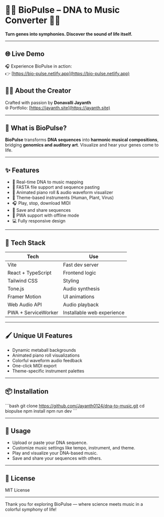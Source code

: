 # 🎵🌿 BioPulse – DNA to Music Converter 🌿🎵

**Turn genes into symphonies. Discover the sound of life itself.**


---

## 🌐 Live Demo

🎧 Experience BioPulse in action:  
👉 [https://bio-pulse.netlify.app](https://bio-pulse.netlify.app)

## 👨‍💻 About the Creator

Crafted with passion by **Donavalli Jayanth**  
🌐 Portfolio: [https://jayanth.site](https://jayanth.site)

---

## 🔬 What is BioPulse?

**BioPulse** transforms **DNA sequences** into **harmonic musical compositions**, bridging **genomics and auditory art**. Visualize and hear your genes come to life.

---

## ✨ Features

- 🎼 Real-time DNA to music mapping
- 📁 FASTA file support and sequence pasting
- 🎹 Animated piano roll & audio waveform visualizer
- 🎨 Theme-based instruments (Human, Plant, Virus)
- 🎧 Play, stop, download MIDI
- 💾 Save and share sequences
- 📱 PWA support with offline mode
- 💻 Fully responsive design

---

## 🚀 Tech Stack

| Tech                 | Use                          |
|---------------------|------------------------------|
| Vite                | Fast dev server              |
| React + TypeScript  | Frontend logic               |
| Tailwind CSS        | Styling                      |
| Tone.js             | Audio synthesis              |
| Framer Motion       | UI animations                |
| Web Audio API       | Audio playback               |
| PWA + ServiceWorker | Installable web experience   |

---

## 🖌️ Unique UI Features

- Dynamic metaball backgrounds
- Animated piano roll visualizations
- Colorful waveform audio feedback
- One-click MIDI export
- Theme-specific instrument palettes

---

## 📦 Installation

\`\`\`bash
git clone https://github.com/Jayanth0124/dna-to-music.git
cd biopulse
npm install
npm run dev
\`\`\`

---

## 🎯 Usage

- Upload or paste your DNA sequence.
- Customize music settings like tempo, instrument, and theme.
- Play and visualize your DNA-based music.
- Save and share your sequences with others.

---

## 📄 License

MIT License

---

Thank you for exploring BioPulse — where science meets music in a colorful symphony of life!
